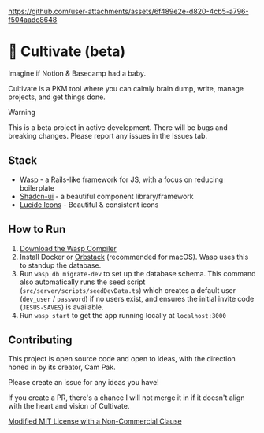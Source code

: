 https://github.com/user-attachments/assets/6f489e2e-d820-4cb5-a796-f504aadc8648


# 🌱 Cultivate (beta)

Imagine if Notion & Basecamp had a baby. 

Cultivate is a PKM tool where you can calmly brain dump, write, manage projects, and get things done.

> [!WARNING]
> This is a beta project in active development. There will be bugs and breaking changes. Please report any issues in the Issues tab.

## Stack

- [Wasp](https://wasp.sh) - a Rails-like framework for JS, with a focus on reducing boilerplate
- [Shadcn-ui](https://ui.shadcn.com/) - a beautiful component library/framework
- [Lucide Icons](https://lucide.dev/) - Beautiful & consistent icons

## How to Run

1. [Download the Wasp Compiler](https://wasp.sh/docs/quick-start)
2. Install Docker or [Orbstack](https://orbstack.dev/) (recommended for macOS). Wasp uses this to standup the database.
3. Run `wasp db migrate-dev` to set up the database schema. This command also automatically runs the seed script (`src/server/scripts/seedDevData.ts`) which creates a default user (`dev_user` / `password`) if no users exist, and ensures the initial invite code (`JESUS-SAVES`) is available.
4. Run `wasp start` to get the app running locally at `localhost:3000`

## Contributing

This project is open source code and open to ideas, with the direction honed in by its creator, Cam Pak.

Please create an issue for any ideas you have! 

If you create a PR, there's a chance I will not merge it in if it doesn't align with the heart and vision of Cultivate.

[Modified MIT License with a Non-Commercial Clause](./LICENSE.md)
